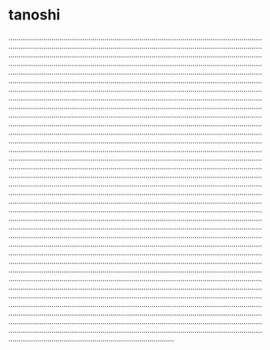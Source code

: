 # tanoshi

.....................................................................................................................................................................................................................................................................................................................................................................................................................................................................................................................................................................................................................................................................................................................................................................................................................................................................................................................................................................................................................................................................................................................................................................................................................................................................................................................................................................................................................................................................................................................................................................................................................................................................................................................................................................................................................................................................................................................................................................................................................................................................................................................................................................................................................................................................................................................................................................................................................................................................................................................................................................................................................................................................................................................................................................................................................................................................................................................................................................................................................................................................................................................................................................................................................................................................................................................................................................................................................................................................................................................................................................................................................................................................................................................................................................................................................................................................................................................................................................................................................................................................................................................................................................................................................................................................................................................................................................................................................................................................................................................................................................................................
